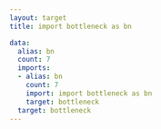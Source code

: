 ```yaml
---
layout: target
title: import bottleneck as bn

data:
  alias: bn
  count: 7
  imports:
  - alias: bn
    count: 7
    import: import bottleneck as bn
    target: bottleneck
  target: bottleneck
---
```

